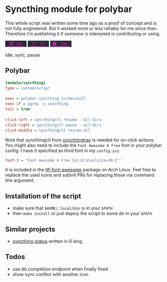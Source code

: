 # Syncthing module for polybar

This whole script was written some time ago as a proof of concept and is not fully engineered.
But it worked more or less reliably for me since then.
Therefore I'm publishing it if someone is interested in contributing or using.

![idle](img/cropped/idle.png)
![sync](img/cropped/sync.png)
![pause](img/cropped/pause.png)

idle, sync, pause

## Polybar

``` ini
[module/syncthing]
type = custom/script

exec = polybar-syncthing 2>/dev/null
exec-if = pgrep -x syncthing
tail = true

click-left = syncthingctl resume --all-dirs
click-right = syncthingctl pause --all-dirs
click-middle = syncthingctl rescan-all
```

Note that syncthingctl from [syncthingtray](https://github.com/Martchus/syncthingtray) is needed for on-click actions.
You might also need to include the `Font Awesome 6 Free` font in your polybar config. I have it specified as third font in my `config.ini`:
``` ini
font-3 = "Font Awesome 6 Free Solid:pixelsize=10;2"``
```
It is included in the [ttf-font-awesome](https://archlinux.org/packages/community/any/ttf-font-awesome/) package on Arch Linux.
Feel free to replace the used icons and submit PRs for replacing those via command line argument.

## Installation of the script

- make sure that `$HOME/.local/bin` is in your `$PATH`
- then `make install` or just deploy the script to some dir in your `$PATH`

## Similar projects

- [syncthing-status](https://github.com/carldelfin/syncthing-status) written in R lang.

## Todos

- use db.completion endpoint when finally fixed
- show sync conflict with another icon
